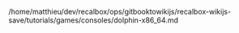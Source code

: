 /home/matthieu/dev/recalbox/ops/gitbooktowikijs/recalbox-wikijs-save/tutorials/games/consoles/dolphin-x86_64.md